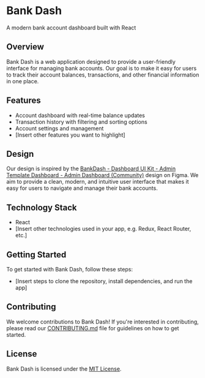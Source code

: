 # Bank Dash

A modern bank account dashboard built with React

## Overview

Bank Dash is a web application designed to provide a user-friendly interface for managing bank accounts. Our goal is to make it easy for users to track their account balances, transactions, and other financial information in one place.

## Features

-   Account dashboard with real-time balance updates
-   Transaction history with filtering and sorting options
-   Account settings and management
-   [Insert other features you want to highlight]

## Design

Our design is inspired by the [BankDash - Dashboard UI Kit - Admin Template Dashboard - Admin Dashboard (Community)](<https://www.figma.com/design/hSBz9wsDuLcyLxzj1pyJjj/BankDash---Dashboard-UI-Kit---Admin-Template-Dashboard---Admin-Dashboard-(Community)?node-id=105-0&t=keGuUVajGTB8MPK2-1>) design on Figma. We aim to provide a clean, modern, and intuitive user interface that makes it easy for users to navigate and manage their bank accounts.

## Technology Stack

-   React
-   [Insert other technologies used in your app, e.g. Redux, React Router, etc.]

## Getting Started

To get started with Bank Dash, follow these steps:

-   [Insert steps to clone the repository, install dependencies, and run the app]

## Contributing

We welcome contributions to Bank Dash! If you're interested in contributing, please read our [CONTRIBUTING.md](CONTRIBUTING.md) file for guidelines on how to get started.

## License

Bank Dash is licensed under the [MIT License](LICENSE.md).
